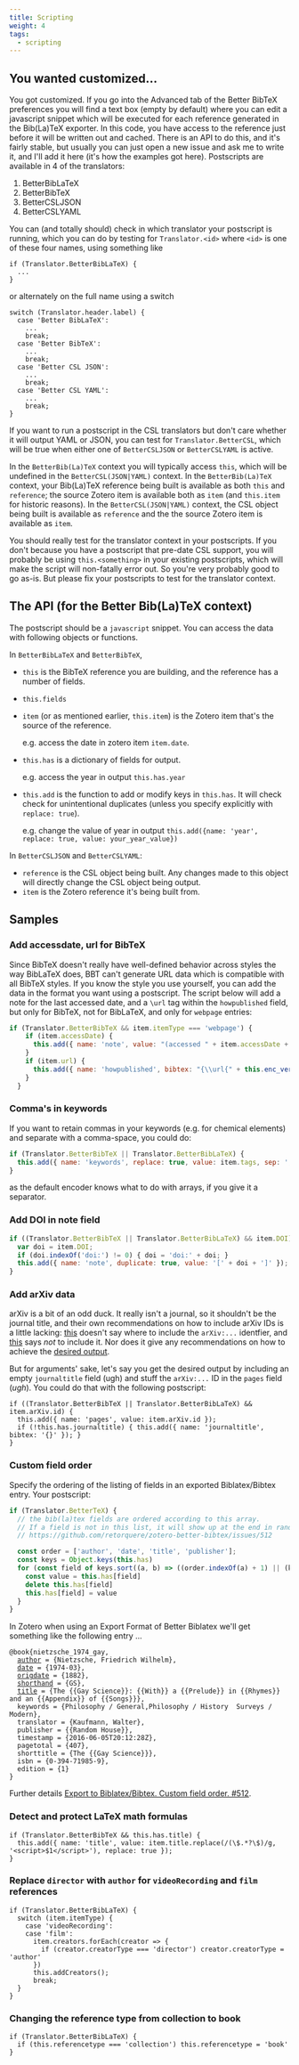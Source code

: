 ```yaml
---
title: Scripting
weight: 4
tags:
  - scripting
---
```

## You wanted customized...

You got customized. If you go into the Advanced tab of the Better BibTeX preferences you will find a text box (empty by
default) where you can edit a javascript snippet which will be executed for each reference generated in the Bib(La)TeX
exporter. In this code, you have access to the reference just before it will be written out and cached. There is an API
to do this, and it's fairly stable, but usually you can just open a new issue and ask me to write it, and I'll add it
here (it's how the examples got here). Postscripts are available in 4 of the translators:

1. BetterBibLaTeX
2. BetterBibTeX
3. BetterCSLJSON
4. BetterCSLYAML

You can (and totally should) check in which translator your postscript is running, which you can do by testing for
`Translator.<id>` where `<id>` is one of these four names, using something like

```
if (Translator.BetterBibLaTeX) {
  ...
}
```

or alternately on the full name using a switch

```
switch (Translator.header.label) {
  case 'Better BibLaTeX':
    ...
    break;
  case 'Better BibTeX':
    ...
    break;
  case 'Better CSL JSON':
    ...
    break;
  case 'Better CSL YAML':
    ...
    break;
}
```

If you want to run a postscript in the CSL translators but don't care whether it will output YAML or JSON, you can test for `Translator.BetterCSL`, which will be true when either one of `BetterCSLJSON` or `BetterCSLYAML` is active.

In the `BetterBib(La)TeX` context you will typically access `this`, which will
be undefined in the `BetterCSL(JSON|YAML)` context. In the `BetterBib(La)TeX` context, your Bib(La)TeX reference being built is
available as both `this` and `reference`; the source Zotero item is available both as `item` (and `this.item` for historic reasons). In the `BetterCSL(JSON|YAML)` context,
the CSL object being built is available as `reference` and the the source Zotero item is available as `item`.

You should
really test for the translator context in your postscripts. If you don't because you have a postscript that pre-date CSL support, you will probably be using `this.<something>` in your
existing postscripts, which will make the script will non-fatally error out. So you're very probably good to go as-is.
But please fix your postscripts to test for the translator context.

## The API (for the Better Bib(La)TeX context)

The postscript should be a `javascript` snippet. You can access the data with following objects or functions.

In `BetterBibLaTeX` and `BetterBibTeX`, 

- `this` is the BibTeX reference you are building, and the reference has a number of fields.
- `this.fields`
- `item` (or as mentioned earlier, `this.item`) is the Zotero item that's the source of the reference. 

  e.g. access the date in zotero item `item.date`.

- `this.has` is a dictionary of fields for output.

  e.g. access the year in output `this.has.year`

- `this.add` is the function to add or modify keys in `this.has`. It will check check for unintentional duplicates (unless you specify explicitly with `replace: true`). 

  e.g. change the value of year in output `this.add({name: 'year', replace: true, value: your_year_value})`

In `BetterCSLJSON` and `BetterCSLYAML`:

- `reference` is the CSL object being built. Any changes made to this object will directly change the CSL object being output.
- `item` is the Zotero reference it's being built from.

## Samples

### Add accessdate, url for BibTeX

Since BibTeX doesn't really have well-defined behavior across styles the way BibLaTeX does, BBT can't generate URL data which is compatible with all BibTeX styles. If you know the style you use yourself, you can add the data in the format you want using a postscript. The script below will add a note for the last accessed date, and a `\url` tag within the `howpublished` field, but only for BibTeX, not for BibLaTeX, and only for `webpage` entries:

```js
if (Translator.BetterBibTeX && item.itemType === 'webpage') {
    if (item.accessDate) {
      this.add({ name: 'note', value: "(accessed " + item.accessDate + ")" });
    }
    if (item.url) {
      this.add({ name: 'howpublished', bibtex: "{\\url{" + this.enc_verbatim({value: item.url}) + "}}" });
    }
  }
```

### Comma's in keywords

If you want to retain commas in your keywords (e.g. for chemical elements) and separate with a comma-space, you could do:

```js
if (Translator.BetterBibTeX || Translator.BetterBibLaTeX) {
  this.add({ name: 'keywords', replace: true, value: item.tags, sep: ', ' });
}
```

as the default encoder knows what to do with arrays, if you give it a separator.

### Add DOI in note field

```js
if ((Translator.BetterBibTeX || Translator.BetterBibLaTeX) && item.DOI) {
  var doi = item.DOI;
  if (doi.indexOf('doi:') != 0) { doi = 'doi:' + doi; }
  this.add({ name: 'note', duplicate: true, value: '[' + doi + ']' });
}
```

### Add arXiv data

arXiv is a bit of an odd duck. It really isn't a journal, so it shouldn't be the journal title, and their own recommendations on how to include arXiv IDs is a little lacking: [this](https://arxiv.org/help/faq/references) doesn't say where to include the `arXiv:...` identfier, and [this](http://arxiv.org/hypertex/bibstyles/) says *not* to include it. Nor does it give any recommendations on how to achieve the [desired output](https://arxiv.org/help/faq/references).

But for arguments' sake, let's say you get the desired output by including an empty `journaltitle` field (ugh) and stuff the `arXiv:...` ID in the `pages` field (*ugh*). You could do that with the following postscript:

```
if ((Translator.BetterBibTeX || Translator.BetterBibLaTeX) && item.arXiv.id) {
  this.add({ name: 'pages', value: item.arXiv.id });
  if (!this.has.journaltitle) { this.add({ name: 'journaltitle', bibtex: '{}' }); }
}
```

### Custom field order

Specify the ordering of the listing of fields in an exported Biblatex/Bibtex entry. Your postscript:

```javascript
if (Translator.BetterTeX) {
  // the bib(la)tex fields are ordered according to this array.
  // If a field is not in this list, it will show up at the end in random order.
  // https://github.com/retorquere/zotero-better-bibtex/issues/512

  const order = ['author', 'date', 'title', 'publisher'];
  const keys = Object.keys(this.has)
  for (const field of keys.sort((a, b) => ((order.indexOf(a) + 1) || (keys.length + order.length + 1)) - ((order.indexOf(b) + 1) || (keys.length + order.length + 1)))) {
    const value = this.has[field]
    delete this.has[field]
    this.has[field] = value
  }
}
```
In Zotero when using an Export Format of Better Biblatex we'll get something like the following entry ...

<pre><code>@book{nietzsche_1974_gay,
  <u>author</u> = {Nietzsche, Friedrich Wilhelm},
  <u>date</u> = {1974-03},
  <u>origdate</u> = {1882},
  <u>shorthand</u> = {GS},
  <u>title</u> = {The {{Gay Science}}: {{With}} a {{Prelude}} in {{Rhymes}} and an {{Appendix}} of {{Songs}}},
  keywords = {Philosophy / General,Philosophy / History  Surveys / Modern},
  translator = {Kaufmann, Walter},
  publisher = {{Random House}},
  timestamp = {2016-06-05T20:12:28Z},
  pagetotal = {407},
  shorttitle = {The {{Gay Science}}},
  isbn = {0-394-71985-9},
  edition = {1}
}
</code></pre>

Further details [Export to Biblatex/Bibtex. Custom field order. #512](https://github.com/retorquere/zotero-better-bibtex/issues/512).

### Detect and protect LaTeX math formulas

```
if (Translator.BetterBibTeX && this.has.title) {
  this.add({ name: 'title', value: item.title.replace(/(\$.*?\$)/g, '<script>$1</script>'), replace: true });
}
```

### Replace `director` with `author` for `videoRecording` and `film` references

```
if (Translator.BetterBibLaTeX) {
  switch (item.itemType) {
    case 'videoRecording':
    case 'film':
      item.creators.forEach(creator => {
        if (creator.creatorType === 'director') creator.creatorType = 'author'
      })
      this.addCreators();
      break;
  }
}
```

### Changing the reference type from collection to book

```
if (Translator.BetterBibLaTeX) {
  if (this.referencetype === 'collection') this.referencetype = 'book'
}
```

